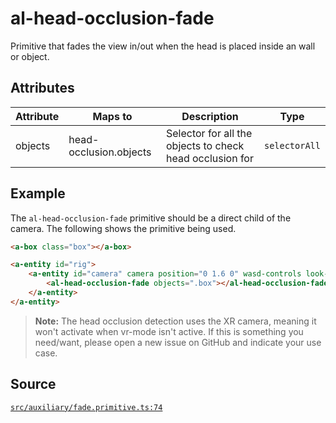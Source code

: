 # al-head-occlusion-fade
Primitive that fades the view in/out when the head is placed inside an wall or object.

## Attributes
| Attribute | Maps to | Description | Type |
|-----------|---------|-------------|------|
| objects | head-occlusion.objects | Selector for all the objects to check head occlusion for | `selectorAll` |



## Example
The `al-head-occlusion-fade` primitive should be a direct child of the camera. The following shows
the primitive being used.
```HTML
<a-box class="box"></a-box>

<a-entity id="rig">
    <a-entity id="camera" camera position="0 1.6 0" wasd-controls look-controls>
        <al-head-occlusion-fade objects=".box"></al-head-occlusion-fade>
    </a-entity>
</a-entity>
```

> **Note:** The head occlusion detection uses the XR camera, meaning it won't activate when vr-mode isn't
> active. If this is something you need/want, please open a new issue on GitHub and indicate your use case.


## Source
[`src/auxiliary/fade.primitive.ts:74`](https://github.com/mrxz/aframe-locomotion/blob/215b9f9/src/auxiliary/fade.primitive.ts#L74)
